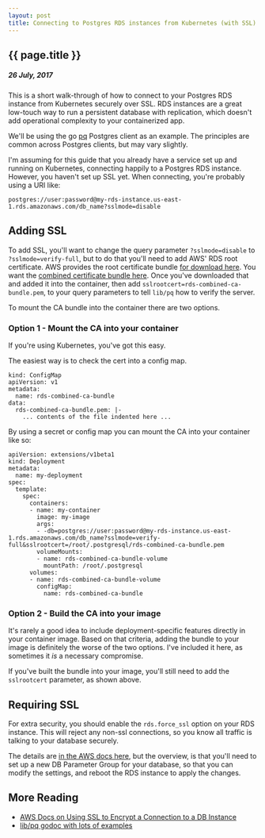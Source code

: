 ```yaml
---
layout: post
title: Connecting to Postgres RDS instances from Kubernetes (with SSL)
---
```


{{ page.title }}
----------------

##### 26 July, 2017

This is a short walk-through of how to connect to your Postgres RDS instance from Kubernetes securely over SSL. RDS instances are a great low-touch way to run a persistent database with replication, which doesn't add operational complexity to your containerized app.

We'll be using the go [pq](https://github.com/lib/pq) Postgres client as an example. The principles are common across Postgres clients, but may vary slightly.

I'm assuming for this guide that you already have a service set up and running on Kubernetes, connecting happily to a Postgres RDS instance. However, you haven't set up SSL yet. When connecting, you're probably using a URI like:

```
postgres://user:password@my-rds-instance.us-east-1.rds.amazonaws.com/db_name?sslmode=disable
```

## Adding SSL

To add SSL, you'll want to change the query parameter `?sslmode=disable` to `?sslmode=verify-full`, but to do that you'll need to add AWS' RDS root certificate. AWS provides the root certificate bundle [for download here](http://docs.aws.amazon.com/AmazonRDS/latest/UserGuide/UsingWithRDS.SSL.html). You want the [combined certificate bundle here](https://s3.amazonaws.com/rds-downloads/rds-combined-ca-bundle.pem). Once you've downloaded that and added it into the container, then add `sslrootcert=rds-combined-ca-bundle.pem`, to your query parameters to tell `lib/pq` how to verify the server.

To mount the CA bundle into the container there are two options.

### Option 1 - Mount the CA into your container

If you're using Kubernetes, you've got this easy.

The easiest way is to check the cert into a config map.

```
kind: ConfigMap
apiVersion: v1
metadata:
  name: rds-combined-ca-bundle
data:
  rds-combined-ca-bundle.pem: |-
    ... contents of the file indented here ...
```
 By using a secret or config map you can mount the CA into your container like so:

```
apiVersion: extensions/v1beta1
kind: Deployment
metadata:
  name: my-deployment
spec:
  template:
    spec:
      containers:
      - name: my-container
        image: my-image
        args:
        - -db=postgres://user:password@my-rds-instance.us-east-1.rds.amazonaws.com/db_name?sslmode=verify-full&sslrootcert=/root/.postgresql/rds-combined-ca-bundle.pem
        volumeMounts:
        - name: rds-combined-ca-bundle-volume
          mountPath: /root/.postgresql
      volumes:
      - name: rds-combined-ca-bundle-volume
        configMap:
          name: rds-combined-ca-bundle
```

### Option 2 - Build the CA into your image

It's rarely a good idea to include deployment-specific features directly in your container image. Based on that criteria, adding the bundle to your image is definitely the worse of the two options. I've included it here, as sometimes it *is* a necessary compromise.

If you've built the bundle into your image, you'll still need to add the `sslrootcert` parameter, as shown above.

## Requiring SSL

For extra security, you should enable the `rds.force_ssl` option on your RDS instance. This will reject any non-ssl connections, so you know all traffic is talking to your database securely.

The details are [in the AWS docs here](http://docs.aws.amazon.com/AmazonRDS/latest/UserGuide/CHAP_PostgreSQL.html#PostgreSQL.Concepts.General.SSL.Requiring), but the overview, is that you'll need to set up a new DB Parameter Group for your database, so that you can modify the settings, and reboot the RDS instance to apply the changes.

## More Reading

- [AWS Docs on Using SSL to Encrypt a Connection to a DB Instance](http://docs.aws.amazon.com/AmazonRDS/latest/UserGuide/UsingWithRDS.SSL.html)
- [lib/pq godoc with lots of examples](https://godoc.org/github.com/lib/pq)
